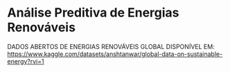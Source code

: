 # Análise Preditiva de Energias Renováveis

DADOS ABERTOS DE ENERGIAS RENOVÁVEIS GLOBAL DISPONÍVEL EM:
https://www.kaggle.com/datasets/anshtanwar/global-data-on-sustainable-energy?rvi=1
